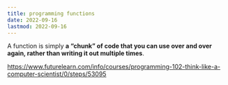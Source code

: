 ```yaml
---
title: programming functions
date: 2022-09-16
lastmod: 2022-09-16
---
```


A function is simply **a “chunk” of code that you can use over and over again, rather than writing it out multiple times**.

https://www.futurelearn.com/info/courses/programming-102-think-like-a-computer-scientist/0/steps/53095
